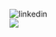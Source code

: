 <!--
**OriginalDecode/OriginalDecode** is a ✨ _special_ ✨ repository because its `README.md` (this file) appears on your GitHub profile.

Here are some ideas to get you started:

- 🔭 I’m currently working on ...
- 🌱 I’m currently learning ...
- 👯 I’m looking to collaborate on ...
- 🤔 I’m looking for help with ...
- 💬 Ask me about ...
- 📫 How to reach me: ...
- 😄 Pronouns: ...
- ⚡ Fun fact: ...
- ![<Badge Name>](https://img.shields.io/badge/<Badge Text>-<Background Color>?style=for-the-badge&logo=<Icon Name>&logoColor=<Logo Color>)
-->
![linkedin](https://img.shields.io/badge/LinkedIn-0A66C2?style=for-the-badge&logo=LinkedIn&logoColor=white&link=https://www.linkedin.com/in/linusskold/)  
![](https://media.giphy.com/media/Nx0rz3jtxtEre/giphy.gif)
